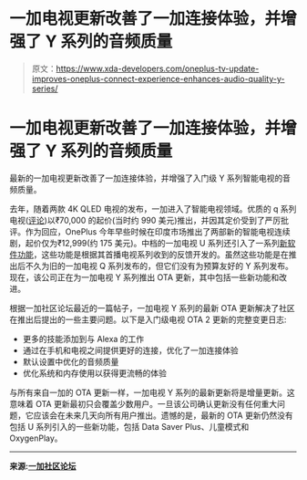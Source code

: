 # 一加电视更新改善了一加连接体验，并增强了 Y 系列的音频质量

> 原文：<https://www.xda-developers.com/oneplus-tv-update-improves-oneplus-connect-experience-enhances-audio-quality-y-series/>

# 一加电视更新改善了一加连接体验，并增强了 Y 系列的音频质量

最新的一加电视更新改善了一加连接体验，并增强了入门级 Y 系列智能电视的音频质量。

去年，随着两款 4K QLED 电视的发布，一加进入了智能电视领域。优质的 q 系列电视([评论](https://www.xda-developers.com/oneplus-tv-review/))以₹70,000 的起价(当时约 990 美元)推出，并因其定价受到了严厉批评。作为回应，OnePlus 今年早些时候在印度市场推出了两部新的智能电视连续剧，起价仅为₹12,999(约 175 美元)。中档的一加电视 U 系列还引入了一系列[新软件功能](https://www.xda-developers.com/exclusive-oneplus-ceo-pete-lau-burdenless-design-new-oneplus-tv/)，这些功能是根据其首播电视系列收到的反馈开发的。虽然这些功能是在推出后不久为旧的一加电视 Q 系列发布的，但它们没有为预算友好的 Y 系列发布。现在，该公司正在为一加电视 Y 系列推出 OTA 更新，其中包括一些新功能和改进。

根据一加社区论坛最近的一篇帖子，一加电视 Y 系列的最新 OTA 更新解决了社区在推出后提出的一些主要问题。以下是入门级电视 OTA 2 更新的完整变更日志:

*   更多的技能添加到与 Alexa 的工作
*   通过在手机和电视之间提供更好的连接，优化了一加连接体验
*   默认设置中优化的音频质量
*   优化系统和内存使用以获得更流畅的体验

与所有来自一加的 OTA 更新一样，一加电视 Y 系列的最新更新将是增量更新。这意味着 OTA 更新最初只会覆盖少数用户。一旦该公司确认更新没有任何重大问题，它应该会在未来几天向所有用户推出。遗憾的是，最新的 OTA 更新仍然没有包括 U 系列引入的一些新功能，包括 Data Saver Plus、儿童模式和 OxygenPlay。

* * *

**来源:[一加社区论坛](https://forums.oneplus.com/threads/system-update-for-oneplus-tv-y-series-ota2.1278013/)**